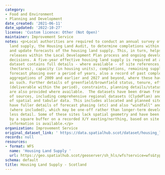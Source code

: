 ```yaml
---
category:
- Food and Environment
- Planning and Development
date_created: '2021-06-11'
date_updated: '2022-10-27'
license: 'Custom licence: Other (Not Open)'
maintainer: Improvement Service
notes: <p>Local authorities are required to conduct an annual survey of the housing
  land supply, the Housing Land Audit, to determine completions within the timeframe
  and update forecasts of the housing land supply. This, in turn, helps inform land
  releases within the Local Development Plan process and ongoing development management
  decisions. A five-year effective housing land supply is required at all times.  This
  dataset contains full details - where available - of site references, site size
  (hectares), capacity (in housing units), completions, remaining supply and annual
  forecast phasing over a period of years, also a record of past completions, including
  aggregations of 2009 and earlier and 2027 and beyond, where these have been grouped
  as such. Further details of greenfield/brownfield status, tenure, effectiveness
  (deliverable within the period), constraints, planning details/status and developer
  are also provided where available.  The datasets have been drawn from a variety
  of sources, including comprehensive regional datasets (ClydePlan) and the joining
  of spatial and tabular data. This includes allocated and planned sites, which typically
  have fuller details of forecast phasing (etc) and also "windfall" and small sites
  (where included), which may be one-off rather than longer-term developments, with
  less detail. Some of these sites lack spatial geometry and have been represented
  by a square buffer on a recorded X/Y easting/northing, based on site size, if this
  information is available.</p>
organization: Improvement Service
original_dataset_link: ' https://data.spatialhub.scot/dataset/housing_land_supply-is'
records: null
resources:
- format: WFS
  name: 'Housing Land Supply '
  url: https://geo.spatialhub.scot/geoserver/sh_hls/wfs?service=wfs&typeName=sh_hls:pub_hls
schema: default
title: Housing Land Supply - Scotland
---
```

